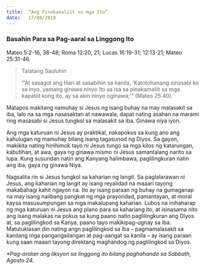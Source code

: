 ```yaml
---
title:  “Ang Pinakamaliit sa mga Ito”
date:   17/08/2019
---
```


### Basahin Para sa Pag-aaral sa Linggong Ito
Mateo 5:2-16, 38-48; Roma 12:20, 21; Lucas 16:19-31; 12:13-21; Mateo 25:31-46.

> <p>Talatang Sauluhin</p>
> “’At sasagot ang Hari at sasabihin sa kanila, ‘Katotohanang sinasabi ko sa inyo, yamang ginawa ninyo ito sa isa sa pinakamaliit sa mga kapatid kong ito, ay sa akin ninyo oginawa;’” (Mateo 25:40).

Matapos makitang namuhay si Jesus ng isang buhay na may malasakit sa iba, lalo na sa mga nasasaktan at nawawala, dapat nating asahan na marami ring masasabi si Jesus tungkol sa malasakit sa iba. Ginawa niya iyon.

Ang mga katuruan ni Jesus ay praktikal, nakapokus sa kung ano ang kahulugan ng mamuhay bilang isang tagasunod ng Diyos. Sa gayon, makikita nating hinihimok tayo ni Jesus tungo sa mga kilos ng katarungan, kabutihan, at awa, gaya ng ginawa mismo ni Jesus samantalang narito sa lupa. Kung susundan natin ang Kanyang halimbawa, paglilingkuran natin ang iba, gaya ng ginawa Niya.

Nagsalita rin si Jesus tungkol sa kaharian ng langit. Sa paglalarawan ni Jesus, ang kaharian ng langit ay isang reyalidad na maaari tayong makabahagi kahit ngayon na. Ito ay isang paraan ng buhay na gumaganap na may isang naiibang pangkat ng mga prayoridad, pamantayan, at moral kaysa masusumpungan sa mga makalupang kaharian. Lubos na inihaharap ng mga katuruan ni Jesus ang plano para sa kahariang ito, at isinasama nito ang isang malakas na pokus sa kung paano natin paglilingkuran ang Diyos at, sa paglilingkod sa Kanya, paano tayo makikipag-ugnay sa iba. Matutuklasan din nating angn paglilingkod sa iba – pagmamalasakit sa kanilang mga pangangailangan at pag-aangat sa kanila – ay isang paraan kung saan maaari tayong direktang maghandog ng paglilingkod sa Diyos.

_*Pag-aralan ang liksyon sa linggong ito bilang paghahanda sa Sabbath, Agosto 24._